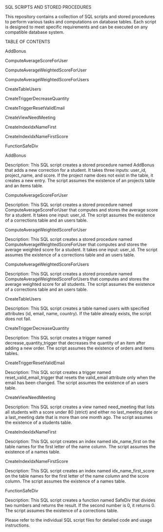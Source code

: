 SQL SCRIPTS AND STORED PROCEDURES

This repository contains a collection of SQL scripts and stored procedures to perform various tasks and computations on database tables. Each script is designed to meet specific requirements and can be executed on any compatible database system.

TABLE OF CONTENTS

AddBonus

ComputeAverageScoreForUser

ComputeAverageWeightedScoreForUser

ComputeAverageWeightedScoreForUsers

CreateTableUsers

CreateTriggerDecreaseQuantity

CreateTriggerResetValidEmail

CreateViewNeedMeeting

CreateIndexIdxNameFirst

CreateIndexIdxNameFirstScore

FunctionSafeDiv

AddBonus

Description: This SQL script creates a stored procedure named AddBonus that adds a new correction for a student. It takes three inputs: user_id, project_name, and score. If the project name does not exist in the table, it creates a new entry. The script assumes the existence of an projects table and an items table.

ComputeAverageScoreForUser

Description: This SQL script creates a stored procedure named ComputeAverageScoreForUser that computes and stores the average score for a student. It takes one input: user_id. The script assumes the existence of a corrections table and an users table.

ComputeAverageWeightedScoreForUser

Description: This SQL script creates a stored procedure named ComputeAverageWeightedScoreForUser that computes and stores the average weighted score for a student. It takes one input: user_id. The script assumes the existence of a corrections table and an users table.

ComputeAverageWeightedScoreForUsers

Description: This SQL script creates a stored procedure named ComputeAverageWeightedScoreForUsers that computes and stores the average weighted score for all students. The script assumes the existence of a corrections table and an users table.

CreateTableUsers

Description: This SQL script creates a table named users with specified attributes (id, email, name, country). If the table already exists, the script does not fail.

CreateTriggerDecreaseQuantity

Description: This SQL script creates a trigger named decrease_quantity_trigger that decreases the quantity of an item after adding a new order. The script assumes the existence of orders and items tables.

CreateTriggerResetValidEmail

Description: This SQL script creates a trigger named reset_valid_email_trigger that resets the valid_email attribute only when the email has been changed. The script assumes the existence of an users table.

CreateViewNeedMeeting

Description: This SQL script creates a view named need_meeting that lists all students with a score under 80 (strict) and either no last_meeting date or a last_meeting date that is more than one month ago. The script assumes the existence of a students table.

CreateIndexIdxNameFirst

Description: This SQL script creates an index named idx_name_first on the table names for the first letter of the name column. The script assumes the existence of a names table.

CreateIndexIdxNameFirstScore

Description: This SQL script creates an index named idx_name_first_score on the table names for the first letter of the name column and the score column. The script assumes the existence of a names table.

FunctionSafeDiv

Description: This SQL script creates a function named SafeDiv that divides two numbers and returns the result. If the second number is 0, it returns 0. The script assumes the existence of a corrections table.

Please refer to the individual SQL script files for detailed code and usage instructions.
